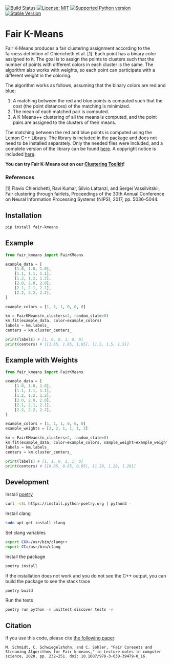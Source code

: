 [![Build Status](https://github.com/algo-hhu/fair-kmeans/actions/workflows/mypy-flake-test.yml/badge.svg)](https://github.com/algo-hhu/fair-kmeans/actions)
[![License: MIT](https://img.shields.io/badge/License-MIT-yellow.svg)](https://opensource.org/licenses/MIT)
[![Supported Python version](https://img.shields.io/badge/python-3.9+-blue.svg)](https://www.python.org/downloads/release/python-390/)
[![Stable Version](https://img.shields.io/pypi/v/fair-kmeans?label=stable)](https://pypi.org/project/fair-kmeans/)

# Fair K-Means

Fair K-Means produces a fair clustering assignment according to the fairness definition of Chierichetti et al. [1]. Each point has a binary color assigned to it. The goal is to assign the points to clusters such that the number of points with different colors in each cluster is the same. The algorithm also works with weights, so each point can participate with a different weight in the coloring.

The algorithm works as follows, assuming that the binary colors are red and blue:
1. A matching between the red and blue points is computed such that the cost (the point distances) of the matching is minimized.
2. The mean of each matched pair is computed.
3. A K-Means++ clustering of all the means is computed, and the point pairs are assigned to the clusters of their means.

The matching between the red and blue points is computed using the [Lemon C++ Library](https://lemon.cs.elte.hu/trac/lemon). The library is included in the package and does not need to be installed separately. Only the needed files were included, and a complete version of the library can be found [here](https://lemon.cs.elte.hu/trac/lemon). A copyright notice is included [here](fair_kmeans/lemon/LICENSE).

**You can try Fair K-Means out on our [Clustering Toolkit](https://clustering-toolkit.algo.hhu.de/K-Means_Clustering)!**

### References

[1] Flavio Chierichetti, Ravi Kumar, Silvio Lattanzi, and Sergei Vassilvitskii, Fair clustering through fairlets, Proceedings of the 30th Annual Conference on Neural Information Processing Systems (NIPS), 2017, pp. 5036–5044.

## Installation

```bash
pip install fair-kmeans
```

## Example

```python
from fair_kmeans import FairKMeans

example_data = [
    [1.0, 1.0, 1.0],
    [1.1, 1.1, 1.1],
    [1.2, 1.2, 1.2],
    [2.0, 2.0, 2.0],
    [2.1, 2.1, 2.1],
    [2.2, 2.2, 2.2],
]

example_colors = [1, 1, 1, 0, 0, 0]

km = FairKMeans(n_clusters=2, random_state=0)
km.fit(example_data, color=example_colors)
labels = km.labels_
centers = km.cluster_centers_

print(labels) # [1, 0, 0, 1, 0, 0]
print(centers) # [[1.65, 1.65, 1.65], [1.5, 1.5, 1.5]]
```

## Example with Weights

```python
from fair_kmeans import FairKMeans

example_data = [
    [1.0, 1.0, 1.0],
    [1.1, 1.1, 1.1],
    [1.2, 1.2, 1.2],
    [2.0, 2.0, 2.0],
    [2.1, 2.1, 2.1],
    [2.2, 2.2, 2.2],
]

example_colors = [1, 1, 1, 0, 0, 0]
example_weights = [2, 2, 1, 1, 1, 3]

km = FairKMeans(n_clusters=2, random_state=0)
km.fit(example_data, color=example_colors, sample_weight=example_weights)
labels = km.labels_
centers = km.cluster_centers_

print(labels) # [1, 1, 0, 1, 1, 0]
print(centers) # [[0.85, 0.85, 0.85], [1.28, 1.28, 1.28]]
```

## Development

Install [poetry](https://python-poetry.org/docs/#installation)
```bash
curl -sSL https://install.python-poetry.org | python3 -
```

Install clang
```bash
sudo apt-get install clang
```

Set clang variables
```bash
export CXX=/usr/bin/clang++
export CC=/usr/bin/clang
```

Install the package
```bash
poetry install
```

If the installation does not work and you do not see the C++ output, you can build the package to see the stack trace
```bash
poetry build
```

Run the tests
```bash
poetry run python -m unittest discover tests -v
```

## Citation

If you use this code, please cite [the following paper](https://doi.org/10.1007/978-3-030-39479-0_16):

```
M. Schmidt, C. Schwiegelshohn, and C. Sohler, "Fair Coresets and Streaming Algorithms for Fair k-means," in Lecture notes in computer science, 2020, pp. 232–251. doi: 10.1007/978-3-030-39479-0_16.
```
